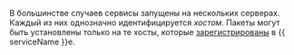 
В большинстве случаев сервисы запущены на нескольких серверах. Каждый из них однозначно идентифицируется _хостом_. Пакеты могут быть установлены только на те хосты, которые [зарегистрированы](../../../../task/hosts.md) в {{ serviceName }}е.

